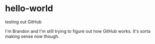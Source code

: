 # hello-world
testing out GitHub

I'm Brandon and I'm still trying to figure out how GitHub works. It's sorta making sense now though.
